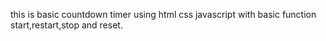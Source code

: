 this is basic countdown timer using html css javascript with basic function start,restart,stop and reset. 
